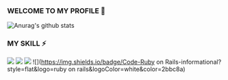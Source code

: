 ### WELCOME TO MY PROFILE 👋
![Anurag's github stats](https://github-readme-stats.vercel.app/api?username=crazypioneer&show_icons=true&theme=algolia)
### MY SKILL ⚡
![](https://img.shields.io/badge/React-5-years-informational?style=flat&logo=react&logoColor=white&color=2bbc8a)
![](https://img.shields.io/badge/ReactNative-ReactNative-informational?style=flat&logo=react&logoColor=white&color=2bbc8a)
![](https://img.shields.io/badge/Code-Ruby-informational?style=flat&logo=ruby&logoColor=white&color=2bbc8a)
![](https://img.shields.io/badge/Code-Ruby on Rails-informational?style=flat&logo=ruby on rails&logoColor=white&color=2bbc8a)

<!--
**crazypioneer/crazypioneer** is a ✨ _special_ ✨ repository because its `README.md` (this file) appears on your GitHub profile.

Here are some ideas to get you started:

- 🔭 I’m currently working on ...
- 🌱 I’m currently learning ...
- 👯 I’m looking to collaborate on ...
- 🤔 I’m looking for help with ...
- 💬 Ask me about ...
- 📫 How to reach me: ...
- 😄 Pronouns: ...
- ⚡ Fun fact: ...
-->
